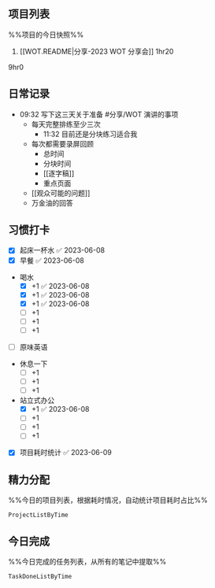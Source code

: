 ## 项目列表
%%项目的今日快照%%
1. [[WOT.README|分享-2023 WOT 分享会]] 1hr20

9hr0

## 日常记录
- 09:32 写下这三天关于准备 #分享/WOT 演讲的事项
	- 每天完整排练至少三次
		- 11:32 目前还是分块练习适合我
	- 每次都需要录屏回顾
		- 总时间
		- 分块时间
		- [[逐字稿]]
		- 重点页面
	- [[观众可能的问题]]
	- 万金油的回答

## 习惯打卡
- [x] 起床一杯水 ✅ 2023-06-08
- [x] 早餐 ✅ 2023-06-08
- 喝水
	- [x] +1 ✅ 2023-06-08
	- [x] +1 ✅ 2023-06-08
	- [x] +1 ✅ 2023-06-08
	- [ ] +1
	- [ ] +1
	- [ ] +1
- [ ] 原味英语
- 休息一下
	- [ ] +1
	- [ ] +1
	- [ ] +1
- 站立式办公
	- [x] +1 ✅ 2023-06-08
	- [ ] +1
	- [ ] +1
	- [ ] +1
- [x] 项目耗时统计 ✅ 2023-06-09
		
## 精力分配
%%今日的项目列表，根据耗时情况，自动统计项目耗时占比%%
```PeriodicPARA
ProjectListByTime
```

## 今日完成
%%今日完成的任务列表，从所有的笔记中提取%%
```PeriodicPARA
TaskDoneListByTime
```
